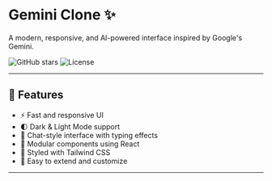 # Gemini Clone ✨

A modern, responsive, and AI-powered interface inspired by Google's Gemini.

![GitHub stars](https://img.shields.io/github/stars/yourusername/gemini-clone?style=social) ![License](https://img.shields.io/badge/license-MIT-green)

---

## 🌈 Features

- ⚡ Fast and responsive UI
- 🌓 Dark & Light Mode support
- 🤖 Chat-style interface with typing effects
- 🧩 Modular components using React
- 🎨 Styled with Tailwind CSS
- 📁 Easy to extend and customize

---




